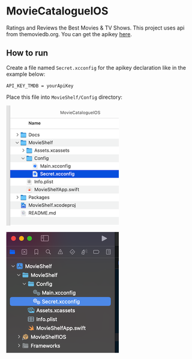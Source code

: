 # MovieCatalogueIOS
Ratings and Reviews the Best Movies &amp; TV Shows. This project uses api from themoviedb.org. You can get the apikey [here](https://developer.themoviedb.org).

## How to run
Create a file named `Secret.xcconfig` for the apikey declaration like in the example below: 
```
API_KEY_TMDB = yourApiKey
```
Place this file into `MovieShelf/Config` directory:

![Config directory](./Docs/secret_directory_2.png)

![Config directory](./Docs/secret_directory_1.png)